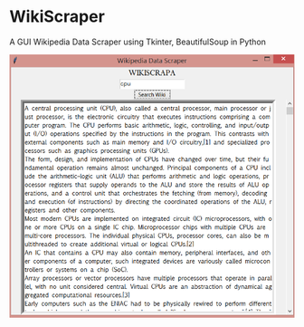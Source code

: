 # WikiScraper

A GUI Wikipedia Data Scraper using Tkinter, BeautifulSoup in Python

![](https://github.com/Hercules45/WikiScraper/blob/master/wikiscraper.png)

